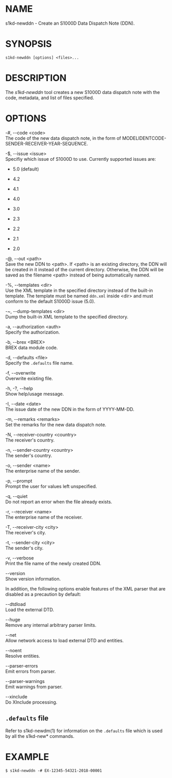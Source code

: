 NAME
====

s1kd-newddn - Create an S1000D Data Dispatch Note (DDN).

SYNOPSIS
========

    s1kd-newddn [options] <files>...

DESCRIPTION
===========

The *s1kd-newddn* tool creates a new S1000D data dispatch note with the
code, metadata, and list of files specified.

OPTIONS
=======

-\#, --code &lt;code&gt;  
The code of the new data dispatch note, in the form of
MODELIDENTCODE-SENDER-RECEIVER-YEAR-SEQUENCE.

-$, --issue &lt;issue&gt;  
Specifiy which issue of S1000D to use. Currently supported issues are:

-   5.0 (default)

-   4.2

-   4.1

-   4.0

-   3.0

-   2.3

-   2.2

-   2.1

-   2.0

-@, --out &lt;path&gt;  
Save the new DDN to &lt;path&gt;. If &lt;path&gt; is an existing
directory, the DDN will be created in it instead of the current
directory. Otherwise, the DDN will be saved as the filename &lt;path&gt;
instead of being automatically named.

-%, --templates &lt;dir&gt;  
Use the XML template in the specified directory instead of the built-in
template. The template must be named `ddn.xml` inside &lt;dir&gt; and
must conform to the default S1000D issue (5.0).

-\~, --dump-templates &lt;dir&gt;  
Dump the built-in XML template to the specified directory.

-a, --authorization &lt;auth&gt;  
Specify the authorization.

-b, --brex &lt;BREX&gt;  
BREX data module code.

-d, --defaults &lt;file&gt;  
Specify the `.defaults` file name.

-f, --overwrite  
Overwrite existing file.

-h, -?, --help  
Show help/usage message.

-I, --date &lt;date&gt;  
The issue date of the new DDN in the form of YYYY-MM-DD.

-m, --remarks &lt;remarks&gt;  
Set the remarks for the new data dispatch note.

-N, --receiver-country &lt;country&gt;  
The receiver's country.

-n, --sender-country &lt;country&gt;  
The sender's country.

-o, --sender &lt;name&gt;  
The enterprise name of the sender.

-p, --prompt  
Prompt the user for values left unspecified.

-q, --quiet  
Do not report an error when the file already exists.

-r, --receiver &lt;name&gt;  
The enterprise name of the receiver.

-T, --receiver-city &lt;city&gt;  
The receiver's city.

-t, --sender-city &lt;city&gt;  
The sender's city.

-v, --verbose  
Print the file name of the newly created DDN.

--version  
Show version information.

In addition, the following options enable features of the XML parser
that are disabled as a precaution by default:

--dtdload  
Load the external DTD.

--huge  
Remove any internal arbitrary parser limits.

--net  
Allow network access to load external DTD and entities.

--noent  
Resolve entities.

--parser-errors  
Emit errors from parser.

--parser-warnings  
Emit warnings from parser.

--xinclude  
Do XInclude processing.

`.defaults` file
----------------

Refer to s1kd-newdm(1) for information on the `.defaults` file which is
used by all the s1kd-new\* commands.

EXAMPLE
=======

    $ s1kd-newddn -# EX-12345-54321-2018-00001
